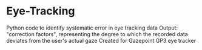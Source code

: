 # Eye-Tracking
Python code to identify systematic error in eye tracking data
Output: "correction factors", representing the degree to which the recorded data deviates from the user's actual gaze
Created for Gazepoint GP3 eye tracker
